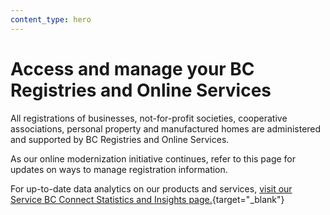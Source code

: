 ```yaml
---
content_type: hero
---
```


# Access and manage your BC Registries and Online Services

All registrations of businesses, not-for-profit societies, cooperative associations, personal property and manufactured homes are administered and supported by BC Registries and Online Services.

As our online modernization initiative continues, refer to this page for updates on ways to manage registration information.

For up-to-date data analytics on our products and services, [visit our Service BC Connect Statistics and Insights page.](https://www.analytics.bcregistry.gov.bc.ca/){target="_blank"}